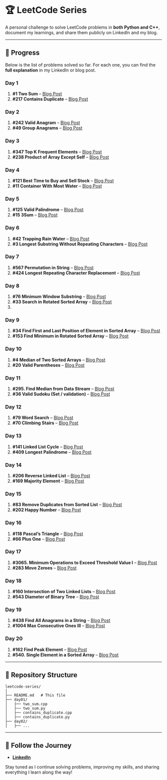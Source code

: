 # 🏆 LeetCode Series

A personal challenge to solve LeetCode problems in **both Python and C++**, document my learnings, and share them publicly on LinkedIn and my blog.

---

## 📅 Progress

Below is the list of problems solved so far. For each one, you can find the **full explanation** in my LinkedIn or blog post.

### Day 1

1. **#1 Two Sum** – [Blog Post](https://dev.to/ertugrulmutlu/daily-leetcode-progress-day-1-3d0a)
2. **#217 Contains Duplicate** –  [Blog Post](https://dev.to/ertugrulmutlu/daily-leetcode-progress-day-1-3d0a)

### Day 2
1. **#242 Valid Anagram** – [Blog Post](https://dev.to/ertugrulmutlu/-daily-leetcode-progress-day-2-2i0e)
2. **#49 Group Anagrams** –  [Blog Post](https://dev.to/ertugrulmutlu/-daily-leetcode-progress-day-2-2i0e)

### Day 3

1. **#347 Top K Frequent Elements** – [Blog Post](https://dev.to/ertugrulmutlu/-daily-leetcode-progress-day-3-1p2g)
2. **#238 Product of Array Except Self** –  [Blog Post](https://dev.to/ertugrulmutlu/-daily-leetcode-progress-day-3-1p2g)
   
### Day 4
1. **#121 Best Time to Buy and Sell Stock** – [Blog Post](https://dev.to/ertugrulmutlu/daily-leetcode-progress-day-4-2ba2)
2. **#11 Container With Most Water** –  [Blog Post](https://dev.to/ertugrulmutlu/daily-leetcode-progress-day-4-2ba2)

### Day 5
1. **#125 Valid Palindrome** – [Blog Post](https://dev.to/ertugrulmutlu/daily-leetcode-progress-day-5-ehb)
2. **#15 3Sum** –  [Blog Post](https://dev.to/ertugrulmutlu/daily-leetcode-progress-day-5-ehb)

### Day 6
1. **#42 Trapping Rain Water** – [Blog Post](https://dev.to/ertugrulmutlu/daily-leetcode-progress-day-6-4lh2)
2. **#3 Longest Substring Without Repeating Characters** –  [Blog Post](https://dev.to/ertugrulmutlu/daily-leetcode-progress-day-6-4lh2)

### Day 7
1. **#567 Permutation in String** – [Blog Post](https://dev.to/ertugrulmutlu/daily-leetcode-progress-day-7-45j0)
2. **#424 Longest Repeating Character Replacement** –  [Blog Post](https://dev.to/ertugrulmutlu/daily-leetcode-progress-day-7-45j0)

### Day 8
1. **#76 Minimum Window Substring** – [Blog Post](https://dev.to/ertugrulmutlu/daily-leetcode-progress-day-8-1ai3)
2. **#33 Search in Rotated Sorted Array** – [Blog Post](https://dev.to/ertugrulmutlu/daily-leetcode-progress-day-8-1ai3)
3. 
### Day 9
1. **#34 Find First and Last Position of Element in Sorted Array** – [Blog Post](https://dev.to/ertugrulmutlu/daily-leetcode-progress-day-9-1o4k)
2. **#153 Find Minimum in Rotated Sorted Array** – [Blog Post](https://dev.to/ertugrulmutlu/daily-leetcode-progress-day-9-1o4k)

### Day 10
1. **#4 Median of Two Sorted Arrays** – [Blog Post](https://dev.to/ertugrulmutlu/daily-leetcode-progress-day-10-2oh7)
2. **#20 Valid Parentheses** – [Blog Post](https://dev.to/ertugrulmutlu/daily-leetcode-progress-day-10-2oh7)
   
### Day 11
1. **#295. Find Median from Data Stream** – [Blog Post](https://dev.to/ertugrulmutlu/daily-leetcode-progress-day-11-3el6)
2. **#36 Valid Sudoku (Set / validation)** – [Blog Post](https://dev.to/ertugrulmutlu/daily-leetcode-progress-day-11-3el6)

### Day 12
1. **#79 Word Search** – [Blog Post](https://dev.to/ertugrulmutlu/daily-leetcode-progress-day-12-51mj)
2. **#70 Climbing Stairs** – [Blog Post](https://dev.to/ertugrulmutlu/daily-leetcode-progress-day-12-51mj)

### Day 13
1. **#141 Linked List Cycle** – [Blog Post](https://dev.to/ertugrulmutlu/daily-leetcode-progress-day-13-a6o)
2. **#409 Longest Palindrome** – [Blog Post](https://dev.to/ertugrulmutlu/daily-leetcode-progress-day-13-a6o)

### Day 14
1. **#206 Reverse Linked List** – [Blog Post](https://dev.to/ertugrulmutlu/daily-leetcode-progress-day-14-24n4)
2. **#169 Majority Element** – [Blog Post](https://dev.to/ertugrulmutlu/daily-leetcode-progress-day-14-24n4)
   
### Day 15
1. **#83 Remove Duplicates from Sorted List** – [Blog Post](https://dev.to/ertugrulmutlu/daily-leetcode-progress-day-15-4hp5)
2. **#202 Happy Number** – [Blog Post](https://dev.to/ertugrulmutlu/daily-leetcode-progress-day-15-4hp5)
   
### Day 16
1. **#118 Pascal’s Triangle** – [Blog Post](https://dev.to/ertugrulmutlu/daily-leetcode-progress-day-16-5gg3)
2. **#66 Plus One** – [Blog Post](https://dev.to/ertugrulmutlu/daily-leetcode-progress-day-16-5gg3)

### Day 17
1. **#3065. Minimum Operations to Exceed Threshold Value I** – [Blog Post](https://dev.to/ertugrulmutlu/daily-leetcode-progress-day-17-1984)
2. **#283 Move Zeroes** – [Blog Post](https://dev.to/ertugrulmutlu/daily-leetcode-progress-day-17-1984)
### Day 18
1. **#160 Intersection of Two Linked Lists** – [Blog Post](https://dev.to/ertugrulmutlu/daily-leetcode-progress-day-18-25m3)
2. **#543 Diameter of Binary Tree** – [Blog Post](https://dev.to/ertugrulmutlu/daily-leetcode-progress-day-18-25m3)
### Day 19
1. **#438 Find All Anagrams in a String** – [Blog Post](https://dev.to/ertugrulmutlu/daily-leetcode-progress-day-19-3074)
2. **#1004 Max Consecutive Ones III** – [Blog Post](https://dev.to/ertugrulmutlu/daily-leetcode-progress-day-19-3074)
   
### Day 20
1. **#162 Find Peak Element** – [Blog Post](https://dev.to/ertugrulmutlu/daily-leetcode-progress-day-20-1p9)
2. **#540. Single Element in a Sorted Array** – [Blog Post](https://dev.to/ertugrulmutlu/daily-leetcode-progress-day-20-1p9)
---

## 📂 Repository Structure

```
leetcode-series/
│
├── README.md   # This file
├── day01/
│   ├── two_sum.cpp
│   ├── two_sum.py
│   ├── contains_duplicate.cpp
│   ├── contains_duplicate.py
├── day02/
│   ├── ...
```

---

## 🔗 Follow the Journey

* [**LinkedIn**](https://www.linkedin.com/in/ertuğrul-mutlu)

Stay tuned as I continue solving problems, improving my skills, and sharing everything I learn along the way!
